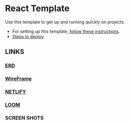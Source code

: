 # React Template

Use this template to get up and running quickly on projects. 
- For setting up this template, [follow these instructions](https://github.com/nss-nightclass-projects/Night-Class-Resources/blob/master/book-4-react/chapters/react-setup.md).
- [Steps to deploy](https://github.com/nss-nightclass-projects/REACT-Deployment-Netlify)

## LINKS

### [ERD](https://dbdiagram.io/d/60b6bcbcb29a09603d178d9c)

### [WireFrame](https://miro.com/app/board/o9J_lAIAK8I=/)

### [NETLIFY](https://golf-app-mjs.netlify.app)

### [LOOM]()

### SCREEN SHOTS
